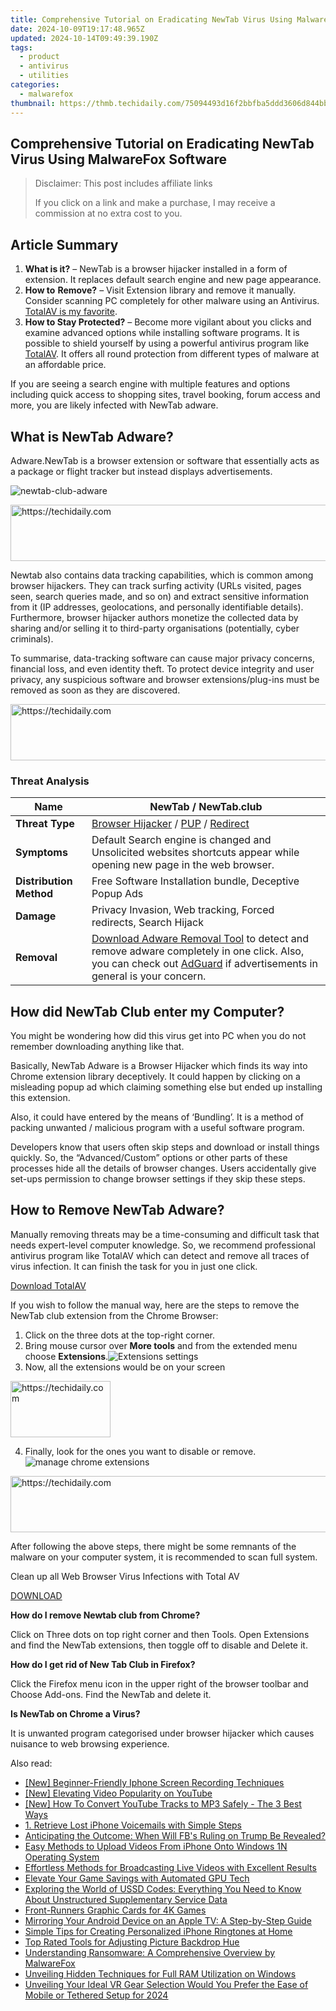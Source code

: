 ```yaml
---
title: Comprehensive Tutorial on Eradicating NewTab Virus Using MalwareFox Software
date: 2024-10-09T19:17:48.965Z
updated: 2024-10-14T09:49:39.190Z
tags:
  - product
  - antivirus
  - utilities
categories:
  - malwarefox
thumbnail: https://thmb.techidaily.com/75094493d16f2bbfba5ddd3606d844bb40194fe955c3651a5dce9049b56d6392.jpg
---
```


## Comprehensive Tutorial on Eradicating NewTab Virus Using MalwareFox Software

>  Disclaimer: This post includes affiliate links
>
>  If you click on a link and make a purchase, I may receive a commission at no extra cost to you.
>

## Article Summary

1. **What is it?** – NewTab is a browser hijacker installed in a form of extension. It replaces default search engine and new page appearance.
2. **How to** **Remove?** – Visit Extension library and remove it manually. Consider scanning PC completely for other malware using an Antivirus. [TotalAV is my favorite](https://tools.techidaily.com/malwarefox/products/).
3. **How to Stay Protected?** – Become more vigilant about you clicks and examine advanced options while installing software programs. It is possible to shield yourself by using a powerful antivirus program like [TotalAV](https://tools.techidaily.com/malwarefox/products/). It offers all round protection from different types of malware at an affordable price.

If you are seeing a search engine with multiple features and options including quick access to shopping sites, travel booking, forum access and more, you are likely infected with NewTab adware.

## What is NewTab Adware?

Adware.NewTab is a browser extension or software that essentially acts as a package or flight tracker but instead displays advertisements.

![](https://www.malwarefox.com/wp-content/uploads/2023/02/newtab-club-adware.webp "newtab-club-adware")

<!-- affiliate ads begin -->
<a href="https://zebaoaffiliateprogram.pxf.io/c/5597632/2137975/21526" target="_top" id="2137975">
  <img src="//a.impactradius-go.com/display-ad/21526-2137975" border="0" alt="https://techidaily.com" width="728" height="90"/>
</a>
<img height="0" width="0" src="https://zebaoaffiliateprogram.pxf.io/i/5597632/2137975/21526" style="position:absolute;visibility:hidden;" border="0" />
<!-- affiliate ads end -->

Newtab also contains data tracking capabilities, which is common among browser hijackers. They can track surfing activity (URLs visited, pages seen, search queries made, and so on) and extract sensitive information from it (IP addresses, geolocations, and personally identifiable details). Furthermore, browser hijacker authors monetize the collected data by sharing and/or selling it to third-party organisations (potentially, cyber criminals).

To summarise, data-tracking software can cause major privacy concerns, financial loss, and even identity theft. To protect device integrity and user privacy, any suspicious software and browser extensions/plug-ins must be removed as soon as they are discovered.

<!-- affiliate ads begin -->
<a href="https://appsumo.8odi.net/c/5597632/2100534/7443" target="_top" id="2100534">
  <img src="//a.impactradius-go.com/display-ad/7443-2100534" border="0" alt="https://techidaily.com" width="728" height="90"/>
</a>
<img height="0" width="0" src="https://appsumo.8odi.net/i/5597632/2100534/7443" style="position:absolute;visibility:hidden;" border="0" />
<!-- affiliate ads end -->

### Threat Analysis

| **Name**                | NewTab / NewTab.club                                                                                                                                                                                                                                              |
| ----------------------- | ----------------------------------------------------------------------------------------------------------------------------------------------------------------------------------------------------------------------------------------------------------------- |
| **Threat Type**         | [Browser Hijacker](https://tools.techidaily.com/malwarefox/products/) / [PUP](https://tools.techidaily.com/malwarefox/products/) / [Redirect](https://tools.techidaily.com/malwarefox/products/)                                                                                         |
| **Symptoms**            | Default Search engine is changed and Unsolicited websites shortcuts appear while opening new page in the web browser.                                                                                                                                             |
| **Distribution Method** | Free Software Installation bundle, Deceptive Popup Ads                                                                                                                                                                                                            |
| **Damage**              | Privacy Invasion, Web tracking, Forced redirects, Search Hijack                                                                                                                                                                                                   |
| **Removal**             | [Download Adware Removal Tool](https://tools.techidaily.com/malwarefox/products/) to detect and remove adware completely in one click. Also, you can check out [AdGuard](https://tools.techidaily.com/malwarefox/products/) if advertisements in general is your concern. |

## How did NewTab Club enter my Computer?

You might be wondering how did this virus get into PC when you do not remember downloading anything like that. 

Basically, NewTab Adware is a Browser Hijacker which finds its way into Chrome extension library deceptively. It could happen by clicking on a misleading popup ad which claiming something else but ended up installing this extension. 

Also, it could have entered by the means of ‘Bundling’. It is a method of packing unwanted / malicious program with a useful software program. 

Developers know that users often skip steps and download or install things quickly. So, the “Advanced/Custom” options or other parts of these processes hide all the details of browser changes. Users accidentally give set-ups permission to change browser settings if they skip these steps.

## How to Remove NewTab Adware?

Manually removing threats may be a time-consuming and difficult task that needs expert-level computer knowledge. So, we recommend professional antivirus program like TotalAV which can detect and remove all traces of virus infection. It can finish the task for you in just one click.

[Download TotalAV](https://tools.techidaily.com/malwarefox/products/)

If you wish to follow the manual way, here are the steps to remove the NewTab club extension from the Chrome Browser:

1. Click on the three dots at the top-right corner.
2. Bring mouse cursor over **More tools** and from the extended menu choose **Extensions**.![Extensions settings](https://www.malwarefox.com/wp-content/uploads/2020/07/Extensions-settings.png)
3. Now, all the extensions would be on your screen

<!-- affiliate ads begin -->
<a href="https://aligracehair.sjv.io/c/5597632/2135410/19272" target="_top" id="2135410">
  <img src="//a.impactradius-go.com/display-ad/19272-2135410" border="0" alt="https://techidaily.com" width="160" height="90"/>
</a>
<img height="0" width="0" src="https://aligracehair.sjv.io/i/5597632/2135410/19272" style="position:absolute;visibility:hidden;" border="0" />
<!-- affiliate ads end -->

4. Finally, look for the ones you want to disable or remove.![manage chrome extensions](https://www.malwarefox.com/wp-content/uploads/2020/07/manage-chrome-extensions.jpg)

<!-- affiliate ads begin -->
<a href="https://zebaoaffiliateprogram.pxf.io/c/5597632/2137972/21526" target="_top" id="2137972">
  <img src="//a.impactradius-go.com/display-ad/21526-2137972" border="0" alt="https://techidaily.com" width="728" height="90"/>
</a>
<img height="0" width="0" src="https://zebaoaffiliateprogram.pxf.io/i/5597632/2137972/21526" style="position:absolute;visibility:hidden;" border="0" />
<!-- affiliate ads end -->

After following the above steps, there might be some remnants of the malware on your computer system, it is recommended to scan full system. 

Clean up all Web Browser Virus Infections with Total AV

[DOWNLOAD](https://tools.techidaily.com/malwarefox/products/) 

**How do I remove Newtab club from Chrome?** 

Click on Three dots on top right corner and then Tools. Open Extensions and find the NewTab extensions, then toggle off to disable and Delete it.

**How do I get rid of New Tab Club in Firefox?** 

Click the Firefox menu icon in the upper right of the browser toolbar and Choose Add-ons. Find the NewTab and delete it.

**Is NewTab on Chrome a Virus?** 

It is unwanted program categorised under browser hijacker which causes nuisance to web browsing experience.

<ins class="adsbygoogle"
     style="display:block"
     data-ad-format="autorelaxed"
     data-ad-client="ca-pub-7571918770474297"
     data-ad-slot="1223367746"></ins>

<ins class="adsbygoogle"
     style="display:block"
     data-ad-client="ca-pub-7571918770474297"
     data-ad-slot="8358498916"
     data-ad-format="auto"
     data-full-width-responsive="true"></ins>

<span class="atpl-alsoreadstyle">Also read:</span>
<div><ul>
<li><a href="https://screen-recording.techidaily.com/new-beginner-friendly-iphone-screen-recording-techniques/"><u>[New] Beginner-Friendly Iphone Screen Recording Techniques</u></a></li>
<li><a href="https://youtube-video-recordings.techidaily.com/new-elevating-video-popularity-on-youtube/"><u>[New] Elevating Video Popularity on YouTube</u></a></li>
<li><a href="https://youtube-webster.techidaily.com/ow-to-convert-youtube-tracks-to-mp3-safely-the-3-best-ways/"><u>[New] How To Convert YouTube Tracks to MP3 Safely - The 3 Best Ways</u></a></li>
<li><a href="https://discover-answers.techidaily.com/1-retrieve-lost-iphone-voicemails-with-simple-steps/"><u>1. Retrieve Lost iPhone Voicemails with Simple Steps</u></a></li>
<li><a href="https://facebook.techidaily.com/anticipating-the-outcome-when-will-fbs-ruling-on-trump-be-revealed/"><u>Anticipating the Outcome: When Will FB's Ruling on Trump Be Revealed?</u></a></li>
<li><a href="https://discover-answers.techidaily.com/easy-methods-to-upload-videos-from-iphone-onto-windows-1n-operating-system/"><u>Easy Methods to Upload Videos From iPhone Onto Windows 1N Operating System</u></a></li>
<li><a href="https://discover-answers.techidaily.com/effortless-methods-for-broadcasting-live-videos-with-excellent-results/"><u>Effortless Methods for Broadcasting Live Videos with Excellent Results</u></a></li>
<li><a href="https://games-able.techidaily.com/elevate-your-game-savings-with-automated-gpu-tech/"><u>Elevate Your Game Savings with Automated GPU Tech</u></a></li>
<li><a href="https://technical-tips.techidaily.com/exploring-the-world-of-ussd-codes-everything-you-need-to-know-about-unstructured-supplementary-service-data/"><u>Exploring the World of USSD Codes: Everything You Need to Know About Unstructured Supplementary Service Data</u></a></li>
<li><a href="https://extra-information.techidaily.com/front-runners-graphic-cards-for-4k-games/"><u>Front-Runners Graphic Cards for 4K Games</u></a></li>
<li><a href="https://discover-answers.techidaily.com/mirroring-your-android-device-on-an-apple-tv-a-step-by-step-guide/"><u>Mirroring Your Android Device on an Apple TV: A Step-by-Step Guide</u></a></li>
<li><a href="https://discover-answers.techidaily.com/simple-tips-for-creating-personalized-iphone-ringtones-at-home/"><u>Simple Tips for Creating Personalized iPhone Ringtones at Home</u></a></li>
<li><a href="https://discover-answers.techidaily.com/top-rated-tools-for-adjusting-picture-backdrop-hue/"><u>Top Rated Tools for Adjusting Picture Backdrop Hue</u></a></li>
<li><a href="https://discover-answers.techidaily.com/understanding-ransomware-a-comprehensive-overview-by-malwarefox/"><u>Understanding Ransomware: A Comprehensive Overview by MalwareFox</u></a></li>
<li><a href="https://win11.techidaily.com/unveiling-hidden-techniques-for-full-ram-utilization-on-windows/"><u>Unveiling Hidden Techniques for Full RAM Utilization on Windows</u></a></li>
<li><a href="https://some-guidance.techidaily.com/unveiling-your-ideal-vr-gear-selection-would-you-prefer-the-ease-of-mobile-or-tethered-setup-for-2024/"><u>Unveiling Your Ideal VR Gear Selection Would You Prefer the Ease of Mobile or Tethered Setup for 2024</u></a></li>
</ul></div>

